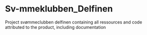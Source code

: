 # Sv-mmeklubben_Delfinen
Project svømmeclubben delfinen containing all ressources and code attributed to the product, including documentation

